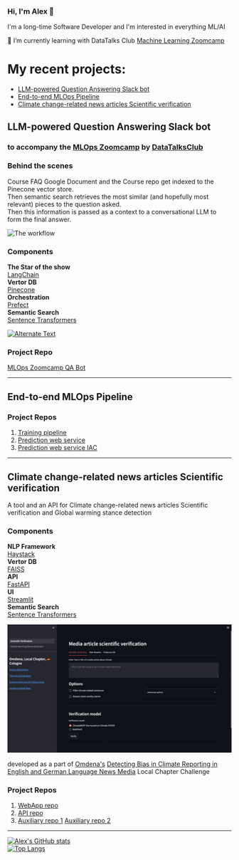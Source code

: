 ### Hi, I'm Alex 👋

I'm a long-time Software Developer and I'm interested in everything ML/AI

🌱 I’m currently learning with DataTalks Club [Machine Learning Zoomcamp](https://github.com/DataTalksClub/machine-learning-zoomcamp)

# My recent projects:

- [LLM-powered Question Answering Slack bot](#llm-powered-question-answering-slack-bot)
- [End-to-end MLOps Pipeline](#end-to-end-mlops-pipeline)
- [Climate change-related news articles Scientific verification](#climate-change-related-news-articles-scientific-verification)

   
## LLM-powered Question Answering Slack bot
### to accompany the [MLOps Zoomcamp](https://github.com/DataTalksClub/mlops-zoomcamp) by [DataTalksClub](https://www.linkedin.com/company/datatalks-club/)

### Behind the scenes

Course FAQ Google Document and the Course repo get indexed to the Pinecone vector store.  
Then semantic search retrieves the most similar (and hopefully most relevant) pieces to the question asked.  
Then this information is passed as a context to a conversational LLM to form the final answer.

![The workflow](https://github.com/aaalexlit/faq-slack-bot/blob/main/Mlops_chatbot_diagram.png)

### Components 
**The Star of the show**  
[LangChain](https://github.com/hwchase17/langchain)  
**Vertor DB**  
[Pinecone](https://www.pinecone.io/)  
**Orchestration**  
[Prefect](https://www.prefect.io/)  
**Semantic Search**  
[Sentence Transformers](https://www.sbert.net/)  

[![Alternate Text](https://cdn.loom.com/sessions/thumbnails/8c80ed43bf2142a19865aeb6d89a3e1e-1688983509551-with-play.gif)](https://www.youtube.com/embed/ZTjrkcQIq6Q "MLOps FAQ Bot Demo")

### Project Repo
[MLOps Zoomcamp QA Bot](https://github.com/aaalexlit/faq-slack-bot)

---
## End-to-end MLOps Pipeline

### Project Repos
1. [Training pipeline](https://github.com/aaalexlit/capitalbikeshare-mlops)
2. [Prediction web service](https://github.com/aaalexlit/capitalbikeshare-service)
3. [Prediction web service IAC](https://github.com/aaalexlit/capitalbikeshare-service-terraform)

---
## Climate change-related news articles Scientific verification

A tool and an API for Climate change-related news articles Scientific verification and Global warming stance detection

### Components 
**NLP Framework**  
[Haystack](https://haystack.deepset.ai/)  
**Vertor DB**  
[FAISS](https://engineering.fb.com/2017/03/29/data-infrastructure/faiss-a-library-for-efficient-similarity-search/)  
**API**  
[FastAPI](https://fastapi.tiangolo.com/)  
**UI**  
[Streamlit](https://streamlit.io/)  
**Semantic Search**  
[Sentence Transformers](https://www.sbert.net/)  

![Application UI](https://github.com/aaalexlit/cc-omdena-streamlit/blob/main/streamlit_app.gif)

developed as a part of [Omdena's](https://omdena.com/) 
[Detecting Bias in Climate Reporting in English and German Language News Media](https://omdena.com/chapter-challenges/detecting-bias-in-climate-reporting-in-english-and-german-language-news-media/) Local Chapter Challenge

### Project Repos
1. [WebApp repo](https://github.com/aaalexlit/cc-omdena-streamlit)
2. [API repo](https://github.com/aaalexlit/cc-evidences-api)
3. [Auxiliary repo 1](https://github.com/aaalexlit/omdena_climate_change_challenge_notebooks)
   [Auxiliary repo 2](https://github.com/aaalexlit/cc-claim-verification)

---

[![Alex's GitHub stats](https://github-readme-stats.vercel.app/api?username=aaalexlit&count_private=true&show_icons=true)](https://github.com/anuraghazra/github-readme-stats)  
[![Top Langs](https://github-readme-stats.vercel.app/api/top-langs/?username=aaalexlit&size_weight=0&count_weight=1&langs_count=10&layout=compact)](https://github.com/anuraghazra/github-readme-stats)

<!--
**aaalexlit/aaalexlit** is a ✨ _special_ ✨ repository because its `README.md` (this file) appears on your GitHub profile.

Here are some ideas to get you started:

- 🔭 I’m currently working on ...
- 🌱 I’m currently learning ...
- 👯 I’m looking to collaborate on ...
- 🤔 I’m looking for help with ...
- 💬 Ask me about ...
- 📫 How to reach me: ...
- 😄 Pronouns: ...
- ⚡ Fun fact: ...
-->
